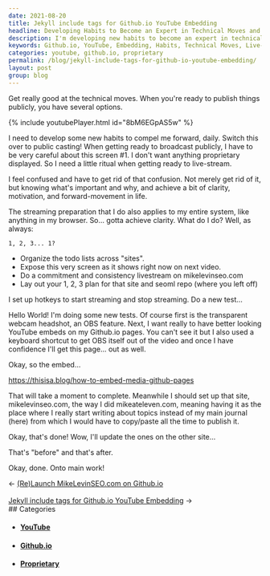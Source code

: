 ```yaml
---
date: 2021-08-20
title: Jekyll include tags for Github.io YouTube Embedding
headline: Developing Habits to Become an Expert in Technical Moves and Live-Streaming
description: I'm developing new habits to become an expert in technical moves and live-streaming. To make sure nothing proprietary is shared, I'm setting up hotkeys and testing embedding YouTube videos in my Github.io pages. I'm also creating mikelevinseo.com as a place to write about topics instead of my main journal. Click through to read more about my journey.
keywords: Github.io, YouTube, Embedding, Habits, Technical Moves, Live-Streaming, Hotkeys, Proprietary, Writing, Topics, Journal, Streaming, Publishing
categories: youtube, github.io, proprietary
permalink: /blog/jekyll-include-tags-for-github-io-youtube-embedding/
layout: post
group: blog
---
```



Get really good at the technical moves. When you're ready to publish things
publicly, you have several options.

{% include youtubePlayer.html id="8bM6EGpAS5w" %}

I need to develop some new habits to compel me forward, daily. Switch this over
to public casting! When getting ready to broadcast publicly, I have to be very
careful about this screen #1. I don't want anything proprietary displayed. So I
need a little ritual when getting ready to live-stream.

I feel confused and have to get rid of that confusion. Not merely get rid of
it, but knowing what's important and why, and achieve a bit of clarity,
motivation, and forward-movement in life.

The streaming preparation that I do also applies to my entire system, like
anything in my browser. So... gotta achieve clarity. What do I do? Well, as
always:

    1, 2, 3... 1?

- Organize the todo lists across "sites".
- Expose this very screen as it shows right now on next video.
- Do a commitment and consistency livestream on mikelevinseo.com
- Lay out your 1, 2, 3 plan for that site and seoml repo (where you left off)

I set up hotkeys to start streaming and stop streaming. Do a new test...

Hello World! I'm doing some new tests. Of course first is the transparent
webcam headshot, an OBS feature. Next, I want really to have better looking
YouTube embeds on my Github.io pages. You can't see it but I also used a
keyboard shortcut to get OBS itself out of the video and once I have confidence
I'll get this page... out as well.

Okay, so the embed...

https://thisisa.blog/how-to-embed-media-github-pages

That will take a moment to complete. Meanwhile I should set up that site,
mikelevinseo.com, the way I did mikeateleven.com, meaning having it as the
place where I really start writing about topics instead of my main journal
(here) from which I would have to copy/paste all the time to publish it.

Okay, that's done! Wow, I'll update the ones on the other site...

That's "before" and that's after.

Okay, done. Onto main work!

<div class="arrow-links"><div class="post-nav-prev"><span class="arrow">&larr;&nbsp;</span><a href="/blog/re-launch-mikelevinseo-com-on-github-io/">(Re)Launch MikeLevinSEO.com on Github.io</a></div> &nbsp; <div class="post-nav-next"><a href="/blog/jekyll-include-tags-for-github-io-youtube-embedding/">Jekyll include tags for Github.io YouTube Embedding</a><span class="arrow">&nbsp;&rarr;</span></div></div>
## Categories

<ul>
<li><h4><a href='/youtube/'>YouTube</a></h4></li>
<li><h4><a href='/github-io/'>Github.io</a></h4></li>
<li><h4><a href='/proprietary/'>Proprietary</a></h4></li></ul>
